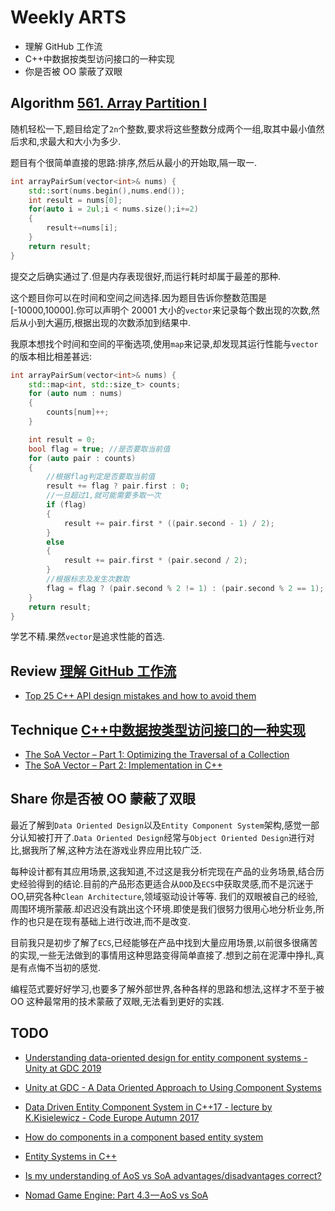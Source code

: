 # Weekly ARTS

- 理解 GitHub 工作流
- C++中数据按类型访问接口的一种实现
- 你是否被 OO 蒙蔽了双眼

## Algorithm [561. Array Partition I](https://leetcode.com/problems/array-partition-i/)

随机轻松一下,题目给定了`2n`个整数,要求将这些整数分成两个一组,取其中最小值然后求和,求最大和大小为多少.

题目有个很简单直接的思路:排序,然后从最小的开始取,隔一取一.

```C++
int arrayPairSum(vector<int>& nums) {
    std::sort(nums.begin(),nums.end());
    int result = nums[0];
    for(auto i = 2ul;i < nums.size();i+=2)
    {
        result+=nums[i];
    }
    return result;
}
```

提交之后确实通过了.但是内存表现很好,而运行耗时却属于最差的那种.

这个题目你可以在时间和空间之间选择.因为题目告诉你整数范围是[-10000,10000].你可以声明个 20001 大小的`vector`来记录每个数出现的次数,然后从小到大遍历,根据出现的次数添加到结果中.

我原本想找个时间和空间的平衡选项,使用`map`来记录,却发现其运行性能与`vector`的版本相比相差甚远:

```c++
int arrayPairSum(vector<int>& nums) {
    std::map<int, std::size_t> counts;
    for (auto num : nums)
    {
        counts[num]++;
    }

    int result = 0;
    bool flag = true; //是否要取当前值
    for (auto pair : counts)
    {
        //根据flag判定是否要取当前值
        result += flag ? pair.first : 0;
        //一旦超过1,就可能需要多取一次
        if (flag)
        {
            result += pair.first * ((pair.second - 1) / 2);
        }
        else
        {
            result += pair.first * (pair.second / 2);
        }
        //根据标志及发生次数取
        flag = flag ? (pair.second % 2 != 1) : (pair.second % 2 == 1);
    }
    return result;
}
```

学艺不精.果然`vector`是追求性能的首选.

## Review [理解 GitHub 工作流](github_workflow.md)

- [Top 25 C++ API design mistakes and how to avoid them](https://www.acodersjourney.com/top-25-cplusplus-api-design-mistakes-and-how-to-avoid-them/)

## Technique [C++中数据按类型访问接口的一种实现](db_like_api.md)

- [The SoA Vector – Part 1: Optimizing the Traversal of a Collection](https://www.fluentcpp.com/2018/12/18/the-soa-vector-part-1-optimizing-the-traversal-of-a-collection/)
- [The SoA Vector – Part 2: Implementation in C++](https://www.fluentcpp.com/2018/12/21/an-soa-vector-with-an-stl-container-interface-in-cpp/)

## Share 你是否被 OO 蒙蔽了双眼

最近了解到`Data Oriented Design`以及`Entity Component System`架构,感觉一部分认知被打开了.`Data Oriented Design`经常与`Object Oriented Design`进行对比,据我所了解,这种方法在游戏业界应用比较广泛.

每种设计都有其应用场景,这我知道,不过这是我分析完现在产品的业务场景,结合历史经验得到的结论.目前的产品形态更适合从`DOD`及`ECS`中获取灵感,而不是沉迷于 OO,研究各种`Clean Architecture`,领域驱动设计等等. 我们的双眼被自己的经验,周围环境所蒙蔽.却迟迟没有跳出这个环境.即使是我们很努力很用心地分析业务,所作的也只是在现有基础上进行改进,而不是改变.

目前我只是初步了解了`ECS`,已经能够在产品中找到大量应用场景,以前很多很痛苦的实现,一些无法做到的事情用这种思路变得简单直接了.想到之前在泥潭中挣扎,真是有点悔不当初的感觉.

编程范式要好好学习,也要多了解外部世界,各种各样的思路和想法,这样才不至于被 OO 这种最常用的技术蒙蔽了双眼,无法看到更好的实践.

## TODO

- [Understanding data-oriented design for entity component systems - Unity at GDC 2019](https://www.youtube.com/watch?v=0_Byw9UMn9g)
- [Unity at GDC - A Data Oriented Approach to Using Component Systems](https://www.youtube.com/watch?v=p65Yt20pw0g)
- [Data Driven Entity Component System in C++17 - lecture by K.Kisielewicz - Code Europe Autumn 2017](https://www.youtube.com/watch?v=tONOW7Luln8)

- [How do components in a component based entity system](https://gamedev.stackexchange.com/questions/152080/how-do-components-in-a-component-based-entity-system)

- [Entity Systems in C++](https://stackoverflow.com/questions/21221992/entity-systems-in-c)
- [Is my understanding of AoS vs SoA advantages/disadvantages correct?](https://stackoverflow.com/questions/40163722/is-my-understanding-of-aos-vs-soa-advantages-disadvantages-correct)

- [Nomad Game Engine: Part 4.3 — AoS vs SoA](https://medium.com/@savas/nomad-game-engine-part-4-3-aos-vs-soa-storage-5bec879aa38c)
